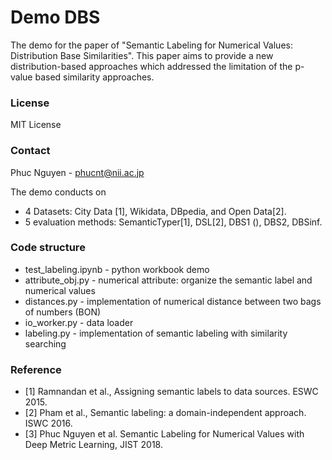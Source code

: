 # Demo DBS

The demo for the paper of "Semantic Labeling for Numerical Values: Distribution Base Similarities". This paper aims to provide a new distribution-based approaches which addressed the limitation of the p-value based similarity approaches. 

### License
MIT License

### Contact
Phuc Nguyen - phucnt@nii.ac.jp

The demo conducts on 
- 4 Datasets: City Data [1], Wikidata, DBpedia, and Open Data[2]. 
- 5 evaluation methods: SemanticTyper[1], DSL[2], DBS1 (), DBS2, DBSinf.

### Code structure
- test_labeling.ipynb - python workbook demo
- attribute_obj.py - numerical attribute: organize the semantic label and numerical values
- distances.py - implementation of numerical distance between two bags of numbers (BON)
- io_worker.py - data loader
- labeling.py - implementation of semantic labeling with similarity searching

### Reference
- [1] Ramnandan et al., Assigning semantic labels to data sources. ESWC 2015.
- [2] Pham et al., Semantic labeling: a domain-independent approach. ISWC 2016.
- [3] Phuc Nguyen et al. Semantic Labeling for Numerical Values with Deep Metric Learning, JIST 2018.